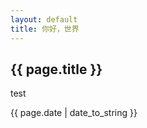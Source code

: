 ```yaml
---
layout: default
title: 你好，世界
---
```

<h2>{{ page.title }}</h2>
<p>test</p>
<p>{{ page.date | date_to_string }}</p>